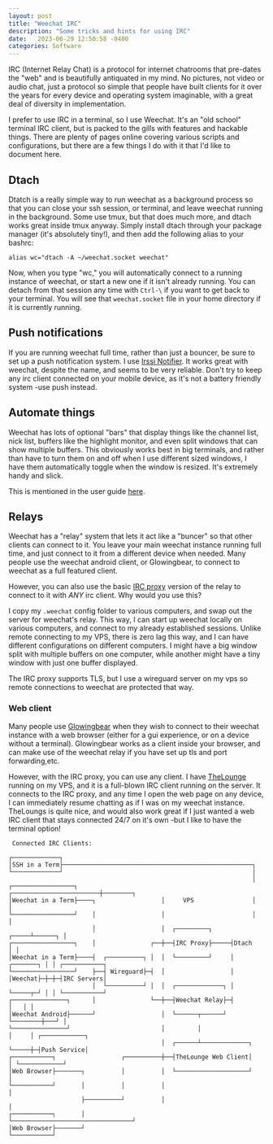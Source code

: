 ```yaml
---
layout: post
title: "Weechat IRC"
description: "Some tricks and hints for using IRC"
date:   2023-06-29 12:50:58 -0400
categories: Software 
---
```


IRC (Internet Relay Chat) is a protocol for internet chatrooms that pre-dates the "web" and is beautifully antiquated in my mind. 
No pictures, not video or audio chat, just a protocol so simple that people have built clients for it over the years for 
every device and operating system imaginable, with a great deal of diversity in implementation. 

I prefer to use IRC in a terminal, so I use Weechat. It's an "old school" terminal IRC client, but is packed to the gills with features
and hackable things. There are plenty of pages online covering various scripts and configurations, but there are a few things
I do with it that I'd like to document here.

## Dtach

Dtatch is a really simple way to run weechat as a background process so that you can close your ssh session, or terminal, and leave
weechat running in the background. Some use tmux, but that does much more, and dtach works great inside tmux anyway. Simply
install dtach through your package manager (it's absolutely tiny!), and then add the following alias to your bashrc:

```
alias wc="dtach -A ~/weechat.socket weechat"
```

Now, when you type "wc," you will automatically connect to a running instance of weechat, or start a new one if it isn't already running. 
You can detach from that session any time with `Ctrl-\` if you want to get back to your terminal. You will see that `weechat.socket` file 
in your home directory if it is currently running.


## Push notifications

If you are running weechat full time, rather than just a bouncer, be sure to set up a push notification system. 
I use [Irssi Notifier](https://irssinotifier.appspot.com/). It works great with weechat, despite the name, and seems to be 
very reliable. Don't try to keep any irc client connected on your mobile device, as it's not a battery friendly system -use push instead.

## Automate things
Weechat has lots of optional "bars" that display things like the channel list, nick list, buffers like the highlight monitor, 
and even split windows that can show multiple buffers. This obviously works best in big terminals, and rather than have to turn them
on and off when I use different sized windows, I have them automatically toggle when the window is resized. It's extremely handy and slick.

This is mentioned in the user guide [here](https://weechat.org/files/doc/stable/weechat_user.en.html#trigger_example_responsive_layout).

## Relays

Weechat has a "relay" system that lets it act like a "buncer" so that other clients can connect to it. 
You leave your main weechat instance running full time, and just connect to it from a different device when needed.
Many people use the weechat android client, or Glowingbear, to connect to weechat as a full featured client.

However, you can also use the basic [IRC proxy](https://weechat.org/files/doc/weechat/stable/weechat_user.en.html#relay_irc_proxy)
version of the relay to connect to it with *ANY* irc client.
Why would you use this?

I copy my `.weechat` config folder to various computers, and swap out the server for weechat's relay. This way, I can start up
weechat locally on various computers, and connect to my already established sessions. Unlike remote connecting to my VPS, there is
zero lag this way, and I can have different configurations on different computers. I might have a big window split with multiple buffers
on one computer, while another might have a tiny window with just one buffer displayed. 

The IRC proxy supports TLS, but I use a wireguard server on my vps so remote connections to weechat are protected that way.

### Web client
Many people use [Glowingbear](glowing-bear.org) when they wish to connect to their weechat instance with a web browser (either for a gui 
experience, or on a device without a terminal). 
Glowingbear works as a client inside your browser, and can make use of the weechat relay if you have set up tls and port forwarding,etc.

However, with the IRC proxy, you can use any client. I have [TheLounge](https://thelounge.chat/) running on my VPS, and it is a
full-blown IRC client running on the server. It connects to the IRC proxy, and any time I open the web page on any device, I can
immediately resume chatting as if I was on my weechat instance. TheLoungs is quite nice, and would also work great if I just wanted 
a web IRC client that stays connected 24/7 on it's own -but I like to have the terminal option!

```
 Connected IRC Clients:

┌─────────────┐
│SSH in a Term├────────────────────────────────────────────────────┐
└─────────────┘                                                    │
                                                                   │
┌─────────────────┐                       ┌────────────────────────┼────────┐
│Weechat in a Term├────┐                  │     VPS                │        │
└─────────────────┘    │                  │                        │        │
                       │                  │  ┌─────────┐     ┌─────┴──────┐ │
┌─────────────────┐    │               ┌──┼──┤IRC Proxy├─────┤Dtach       │ │
│Weechat in a Term├────┤  ┌──────────┐ │  │  └─────────┘     │  ┌───────┐ │ │ ┌───────────┐
└─────────────────┘    ├──┤ Wireguard├─┤  │                  │  │Weechat├─┼─┼─┤IRC Servers│
                       │  └──────────┘ │  │  ┌─────────────┐ │  └─────┬─┘ │ │ └───────────┘
┌───────────────┐      │               └──┼──┤Weechat Relay├─┤        │   │ │
│Weechat Android├──────┘                  │  └──────┬──────┘ └────────┼───┘ │
└───────────────┘                         │         │                 │     │ ┌────────────┐
                                          │  ┌──────┴─────────────┐   └─────┼─┤Push Service│
┌───────────┐                  ┌──────────┼──┤TheLounge Web Client│         │ └────────────┘
│Web Browser├───────┐          │          │  └────────────────────┘         │
└───────────┘       │          │          │                                 │
                    ├──────────┘          │                                 │
┌───────────┐       │                     └─────────────────────────────────┘
│Web Browser├───────┘
└───────────┘

```
